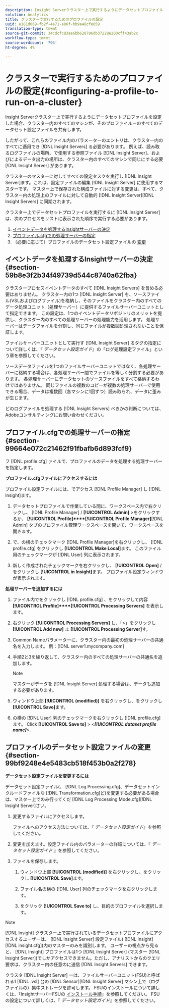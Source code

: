 ```yaml
---
description: Insight Serverクラスター上で実行するようにデータセットプロファイルを設定した場合、クラスター内のすべてのマシンが、そのプロファイルーのすべてのデータセット設定ファイルを共有します。
solution: Analytics
title: クラスターで実行するためのプロファイルの設定
uuid: e181d069-fb2f-4a71-a86f-bb9a48cfe059
translation-type: tm+mt
source-git-commit: 34cdcfc83ae6bb620706db37228e200cff43ab2c
workflow-type: tm+mt
source-wordcount: '796'
ht-degree: 4%

---
```



# クラスターで実行するためのプロファイルの設定{#configuring-a-profile-to-run-on-a-cluster}

Insight Serverクラスター上で実行するようにデータセットプロファイルを設定した場合、クラスター内のすべてのマシンが、そのプロファイルーのすべてのデータセット設定ファイルを共有します。

したがって、これらのファイル内のパラメーターのエントリは、クラスター内のすべてに適用でき [!DNL Insight Servers] る必要があります。 例えば、読み取るログファイルの場所、で使用する参照ファイル [!DNL Insight Server]、およびによるデータ出力の場所は、クラスター内のすべてのマシンで同じにする必要 [!DNL Insight Server] があります。

クラスターのマスターに対してすべての設定タスクを実行し [!DNL Insight Server]ます。これは、設定ファイルの編集 [!DNL Insight Server] に使用するマスターです。 マスター上で保存された構成ファイルに対する変更は、すべて、クラスター内の処理上のファイルに対して自動的 [!DNL Insight Server][!DNL Insight Servers] に同期されます。

クラスター上でデータセットプロファイルを実行するに [!DNL Insight Server] は、次のプロセスをリストに表示された順序で実行する必要があります。

1. [イベントデータを処理するInsightサーバーの決定](../../../../../../home/c-inst-svr/c-install-ins-svr/c-ins-svr-clstrs/c-inst-ins-svr-clstr/c-inst-proc-clstr/c-config-prof-run-clstr.md#section-59b8e3f2b34f49739d544c8740a62fba)
1. [プロファイル.cfgでの処理サーバーの指定](../../../../../../home/c-inst-svr/c-install-ins-svr/c-ins-svr-clstrs/c-inst-ins-svr-clstr/c-inst-proc-clstr/c-config-prof-run-clstr.md#section-99664e072c21462f91fbafb6d893fcf9)
1. （必要に応じて）プロファイルのデータセット設定ファイルの [変更](../../../../../../home/c-inst-svr/c-install-ins-svr/c-ins-svr-clstrs/c-inst-ins-svr-clstr/c-inst-proc-clstr/c-config-prof-run-clstr.md#section-99bf9248e4e5483cb518f453b0a2f278)

## イベントデータを処理するInsightサーバーの決定 {#section-59b8e3f2b34f49739d544c8740a62fba}

クラスタープロセスイベントデータのすべて [!DNL Insight Servers] を含める必要はありません。 クラスター内の1つ [!DNL Insight Server] を、ソースファイル(VSLおよびログファイル)を格納し、そのファイルをクラスター内のすべてのデータ処理ユニット（処理サーバー）に提供するファイルサーバーユニットとして指定できます。 この設定は、1つのイベントデータリポジトリのメリットを提供し、クラスター内のすべての処理サーバーの処理能力を活用します。 処理サーバーはデータファイルを分割し、同じファイルが複数回処理されないことを保証します。

ファイルサーバーユニットとして実行す [!DNL Insight Server] るタグの指定について詳しくは、『 *データセット設定ガイド*』の「ログ処理設定ファイル」という章を参照してください。

ソースデータファイルを1つのファイルサーバーユニットではなく、各処理サーバーに格納する場合は、各処理サーバー間でファイルを等しく分割する必要があります。 各処理サーバーにデータセットのソースファイルをすべて格納するわけではありません。 同じファイルの複数のコピーが複数の処理サーバーで使用できる場合、データは複数回（各マシンに1回ずつ）読み取られ、データに歪みが生じます。

どのログファイルを処理する [!DNL Insight Servers] べきかの判断については、Adobeコンサルティングにお問い合わせください。

## プロファイル.cfgでの処理サーバーの指定 {#section-99664e072c21462f91fbafb6d893fcf9}

フ [!DNL profile.cfg] ァイルで、プロファイルのデータを処理する処理サーバーを指定します。

**プロファイル.cfgファイルにアクセスするには**

プロファイル設定ファイルには、でアクセス [!DNL Profile Manager] し [!DNL Insight]ます。

1. データセットプロファイルで作業している間に、ワークスペース内で右クリックし、 [!DNL Profile Manager] / **[!UICONTROL Admin]** >をクリックするか、 **[!UICONTROL Profile]****[!UICONTROL Profile Manager]**[!DNL Admin] タブのプロファイル管理ワークスペースを開いて、ワークスペースを開きます。

1. で、の横のチェックマーク [!DNL Profile Manager]を右クリックし、 [!DNL profile.cfg] をクリックし **[!UICONTROL Make Local]**&#x200B;ます。 このファイル用のチェックマークが [!DNL User] 列に表示されます。

1. 新しく作成されたチェックマークを右クリックし、 **[!UICONTROL Open]** /をクリックし **[!UICONTROL in Insight]**&#x200B;ます。 プロファイル設定ウィンドウが表示されます。

**処理サーバーを追加するには**

1. ファイル内でをクリックし [!DNL profile.cfg] 、をクリックして内容 **[!UICONTROL Profile]****[!UICONTROL Processing Servers]** を表示します。

1. 右クリック **[!UICONTROL Processing Servers]** し、「>」をクリックし **[!UICONTROL Add new]** ま **[!UICONTROL Processing Server]**&#x200B;す。

1. Common Nameパラメーターに、クラスター内の最初の処理サーバーの共通名を入力します。 例：[!DNL server1.mycompany.com]
1. 手順2と3を繰り返して、クラスター内のすべての処理サーバーの共通名を追加します。

   >[!NOTE]
   >
   >マスターがデータを [!DNL Insight Server] 処理する場合は、データも追加する必要があります。

1. ウィンドウ上部 **[!UICONTROL (modified)]** を右クリックし、をクリックし **[!UICONTROL Save]**&#x200B;ます。

1. の横の [!DNL User] 列のチェックマークを右クリックし [!DNL profile.cfg]ます。 Click **[!UICONTROL Save to]** > *&lt;**[!UICONTROL dataset profile name]**>*.

## プロファイルのデータセット設定ファイルの変更 {#section-99bf9248e4e5483cb518f453b0a2f278}

**データセット設定ファイルを変更するには**

データセット設定ファイル(、 [!DNL Log Processing.cfg]、データセットインクルードファイルな [!DNL Transformation.cfg]ど)を変更する必要がある場合は、マスター上でのみ行ってくだ [!DNL Log Processing Mode.cfg][!DNL Insight Server]さい。

1. 変更するファイルにアクセスします。

   ファイルへのアクセス方法については、『 *データセット設定ガイド*』を参照してください。
1. 変更を加えます。設定ファイル内のパラメーターの詳細については、『 *データセット設定ガイド* 』を参照してください。
1. ファイルを保存します。

   1. ウィンドウ上部 **[!UICONTROL (modified)]** を右クリックし、をクリックし **[!UICONTROL Save]**&#x200B;ます。

   1. ファイル名の横の [!DNL User] 列のチェックマークを右クリックします。
   1. をクリック **[!UICONTROL Save to]** し、目的のプロファイルを選択します。

>[!NOTE]
>
>[!DNL Insight] クラスター上で実行されているデータセットプロファイルにアクセスするユーザーは、 [!DNL Insight Server] 設定ファイル( [!DNL Insight][!DNL insight.cfg])内のマスターのみを識別します。 ユーザーの視点から見ると、 [!DNL Insight] プロファイルは1つ [!DNL Insight Server] (マスター [!DNL Insight Server])でしかアクセスできません。ただし、アナリストからのクエリ要求は、クラスター内の任意のに送信 [!DNL Insight Servers] できます。

クラスタ [!DNL Insight Server] ーは、ファイルサーバーユニット(FSU)と呼ばれる1 [!DNL .vsl] 台の [!DNL Sensor][!DNL Insight Server] マシン上で（ログファイルの）集中ストレージを許可します。 FSUのインストールについて詳しくは、「InsightサーバーFSUの [インストール手順](../../../../../../home/c-inst-svr/c-install-ins-svr/t-inst-proc-fsu.md#task-e4a4a791b6694119ba45b36f3e573016)」を参照してください。 FSUの設定について詳しくは、『 *データセット設定ガイド*』を参照してください。

